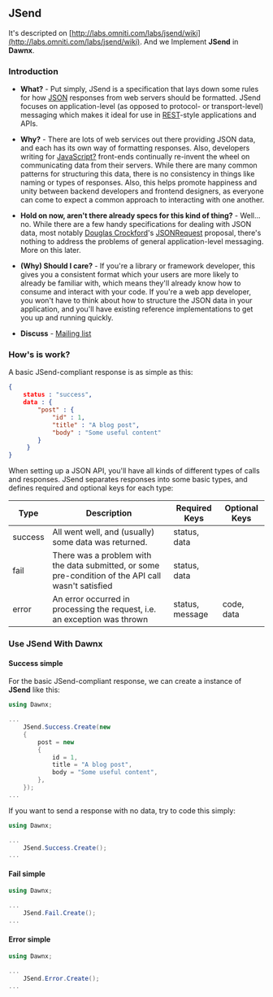## JSend

It's descripted on [http://labs.omniti.com/labs/jsend/wiki](http://labs.omniti.com/labs/jsend/wiki). And we Implement **JSend** in **Dawnx**.



### **Introduction**

- **What?** - Put simply, JSend is a specification that lays down some rules for how [JSON](http://json.org/) responses from web servers should be formatted. JSend focuses on application-level (as opposed to protocol- or transport-level) messaging which makes it ideal for use in [REST](http://en.wikipedia.org/wiki/Representational_State_Transfer)-style applications and APIs.

- **Why?** - There are lots of web services out there providing JSON data, and each has its own way of formatting responses. Also, developers writing for [JavaScript?](http://labs.omniti.com/labs/jsend/wiki/JavaScript) front-ends continually re-invent the wheel on communicating data from their servers. While there are many common patterns for structuring this data, there is no consistency in things like naming or types of responses. Also, this helps promote happiness and unity between backend developers and frontend designers, as everyone can come to expect a common approach to interacting with one another.

- **Hold on now, aren't there already specs for this kind of thing?** - Well... no. While there are a few handy specifications for dealing with JSON data, most notably [Douglas Crockford](http://www.crockford.com/)'s [JSONRequest](http://www.json.org/JSONRequest.html) proposal, there's nothing to address the problems of general application-level messaging. More on this later.

- **(Why) Should I care?** - If you're a library or framework developer, this gives you a consistent format which your users are more likely to already be familiar with, which means they'll already know how to consume and interact with your code. If you're a web app developer, you won't have to think about how to structure the JSON data in your application, and you'll have existing reference implementations to get you up and running quickly.

- **Discuss** - [Mailing list](http://lists.omniti.com/mailman/listinfo/jsend-users)



### How's is work?

A basic JSend-compliant response is as simple as this:

```json
{
    status : "success",
    data : {
        "post" : { 
            "id" : 1,
            "title" : "A blog post", 
            "body" : "Some useful content"
        }
     }
}
```

When setting up a JSON API, you'll have all kinds of different types of calls and responses. JSend separates responses into some basic types, and defines required and optional keys for each type:

| **Type** | **Description**                                              | **Required Keys** | **Optional Keys** |
| -------- | ------------------------------------------------------------ | ----------------- | ----------------- |
| success  | All went well, and (usually) some data was returned.         | status, data      |                   |
| fail     | There was a problem with the data submitted, or some pre-condition of the API call wasn't satisfied | status, data      |                   |
| error    | An error occurred in processing the request, i.e. an exception was thrown | status, message   | code, data        |



### Use JSend With Dawnx

#### Success simple

For the basic JSend-compliant response, we can create a instance of **JSend** like this:

```C#
using Dawnx;

...
    JSend.Success.Create(new
    {
        post = new
        { 
            id = 1,
            title = "A blog post", 
            body = "Some useful content",
        },
    });
...
```

If you want to send a response with no data, try to code this simply:

```C#
using Dawnx;

...
    JSend.Success.Create();
...
```

#### Fail simple

```C#
using Dawnx;

...
    JSend.Fail.Create();
...
```

#### Error simple

```C#
using Dawnx;

...
    JSend.Error.Create();
...
```




